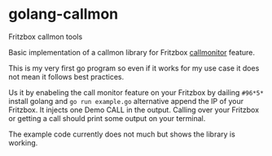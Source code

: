 golang-callmon
==============

Fritzbox callmon tools

Basic implementation of a callmon library for Fritzbox [callmonitor][1] feature.

This is my very first go program so even if it works for my use case it does
not mean it follows best practices.

Us it by enabeling the call monitor feature on your Fritzbox by dailing `#96*5*`
install golang and `go run example.go` alternative append the IP of your Fritzbox.
It injects one Demo CALL in the output. Calling over your Fritzbox or getting a call
should print some output on your terminal.

The example code currently does not much but shows the library is working. 

[1]: http://www.wehavemorefun.de/fritzbox/Callmonitor


